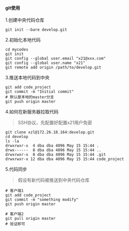 #### git使用

1.创建中央代码仓库
```
git init --bare develop.git
```

2.初始化本地代码
```
cd mycodes
git init
git config --global user.email "x21@xxx.com"
git config --global user.name "x21"
git remote add origin /path/to/develop.git
```

3.推送本地代码到中央
```
git add code_project
git commit -m "Initial commit"
# 默认是本地的master分支
git push origin master
```

4.如何在新服务器拉取代码
> SSH协议，先配置好配置x21用户免密
```
git clone xzl@172.26.18.164:develop.git
cd develop
ls -la
drwxrwxr-x  4 dba dba 4096 May 15 15:44 .
drwx------  8 dba dba 4096 May 15 15:44 ..
drwxrwxr-x  8 dba dba 4096 May 15 15:44 .git
drwxrwxr-x 12 dba dba 4096 May 15 15:44 code_project
```

5.代码同步
> 假设有新代码被推送到中央代码仓库
```
# 客户端1
git add code_project
git commit -m "something modify"
git push origin master
```

```
# 客户端2
git pull origin master
# 验证即可
```
